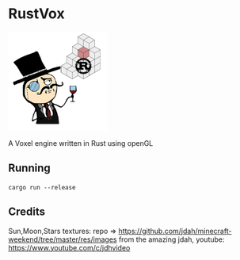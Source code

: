 # RustVox

![My Image](rust-vox/resources/vox_logo.png)

A Voxel engine written in Rust using openGL

## Running

```
cargo run --release
```

## Credits

Sun,Moon,Stars textures: repo => <https://github.com/jdah/minecraft-weekend/tree/master/res/images> from the amazing jdah, youtube: <https://www.youtube.com/c/jdhvideo>

